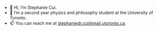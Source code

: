 - 👋 Hi, I’m Stephanie Cui. 
- 🌱 I’m a second year physics and philosophy student at the University of Toronto. 
- 📫 You can reach me at stephaniedr.cui@mail.utoronto.ca.

<!---
cdrstephanie/cdrstephanie is a ✨ special ✨ repository because its `README.md` (this file) appears on your GitHub profile.
You can click the Preview link to take a look at your changes.
--->
